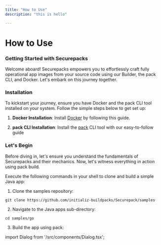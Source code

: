 ```yaml
---
title: "How to Use"
description: "this is hello"

---
```

How to Use
=======================
### Getting Started with Securepacks 

Welcome aboard! Securepacks empowers you to effortlessly craft fully operational app images from your source code using our Builder, the pack CLI, and Docker. Let's embark on this journey together. 


### Installation

To kickstart your journey, ensure you have Docker and the pack CLI tool installed on your system. Follow the simple steps below to get set up:

1. **Docker Installation**: Install [Docker](https://docs.docker.com/engine/install/) by following this guide.
 
2. **pack CLI Installation**: Install the [pack](https://buildpacks.io/docs/for-platform-operators/how-to/integrate-ci/pack/) CLI tool with our easy-to-follow guide 




### Let's Begin 

Before diving in, let's ensure you understand the fundamentals of Securepacks and their mechanics. Now, let's witness everything in action using pack build. 

Execute the following commands in your shell to clone and build a simple Java app: 

1.  Clone the samples repository: 

```
git clone https://github.com/initializ-buildpacks/Securepack/samples
```

2. Navigate to the Java apps sub-directory: 
```
cd samples/go
```

3. Build the app using pack: 


import Dialog from '/src/components/Dialog.tsx';

<Dialog />


Note: The first build might take longer than usual due to initialization. Subsequent builds will leverage caching. 

Congratulations! You now have a runnable app image named myapp available on your local Docker daemon. 

### Testing Your Image 

To locally test your new app image, run it with Docker: 




<!--END_DOCUSAURUS_CODE_TABS-->
```
docker run -it --rm -p 8080:8080 securepack-java-app
```

You should see the following output: 

```
"Initializ-Securepacks"
```

###  Taking it Further 

With pack, you can effortlessly craft OCI images that are runnable nearly anywhere. Feel free to deploy your newfound image to your preferred cloud platform! 

Let's build something great together with Securepacks. Happy coding! 🚀 
